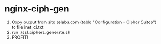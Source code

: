 # nginx-ciph-gen
1) Copy output from site sslabs.com (table "Configuration - Cipher Suites") to file inet_ci.txt
2) run ./ssl_ciphers_generate.sh
3) PROFIT!
